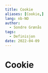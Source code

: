 ```yaml
---
title: Cookie
aliases: [Cookie,]
lang: nb-NO
author:
  - Sondre Grønås
tags:
  - Definisjon
date: 2022-04-09
---
```

# Cookie
